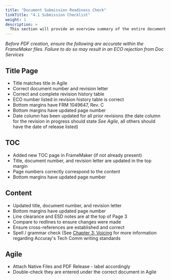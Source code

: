 ```yaml
---
title: "Document Submission Readiness Check"
linkTitle: "4.1 Submission Checklist"
weight: 1
description: >
  This section will provide an overview summary of the entire document submission checklist.
---
```


*Before PDF creation, ensure the following are accurate within the FrameMaker files. Failure to do so may result in an ECO rejection from Doc Services*

## Title Page

* Title matches title in Agile
* Correct document number and revision letter
* Correct and complete revision history table
* ECO number listed in revision history table is correct
* Bottom margins have FRM 1049647, Rev. C
* Bottom margins have updated page number
* Date column has been updated for all prior revisions (the date column for the revision in progress should state *See Agile*, all others should have the date of release listed)

## TOC

* Added new TOC page in FrameMaker (if not already present)
* Title, document number, and revision letter are updated in the top margin
* Page numbers correctly correspond to the content
* Bottom margins have updated page number

## Content

* Updated title, document number, and revision letter
* Bottom margins have updated page number
* Line clearance and ESD notes are at the top of Page 3
* Compare to redlines to ensure changes were made
* Ensure cross-references are established and correct
* Spell / grammar check (See [Chapter 3: Voicing](https://github.com/taddieken95/Accuray_Tech_Comm_Guide/blob/master/Chapter%203:%20Voicing/READme.md) for more information regarding Accuray's Tech Comm writing standards

## Agile

* Attach Native Files and PDF Release - label accordingly
* Double-check they are entered under the correct document in Agile

